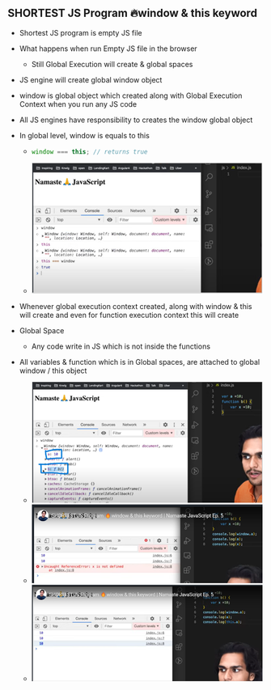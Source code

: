 ## SHORTEST JS Program 🔥window & this keyword

- Shortest JS program is empty JS file

- What happens when run Empty JS file in the browser

  - Still Global Execution will create & global spaces

- JS engine will create global window object

- window is global object which created along with Global Execution Context when you run any JS code

- All JS engines have responsibility to creates the window global object

- In global level, window is equals to this

  - ```javascript
    window === this; // returns true
    ```
  - ![alt text](images/jrphb14f.2mc.png)

- Whenever global execution context created, along with window & this will create and even for function execution context this will create

- Global Space

  - Any code write in JS which is not inside the functions

- All variables & function which is in Global spaces, are attached to global window / this object
  - ![alt text](images/3ff0wnbt.gyw.png)
  - ![alt text](images/okbeg5us.kf2.png)
  - ![alt text](images/micsyeqw.zuj.png)
